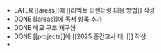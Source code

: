 - LATER [[areas]]에 [[리엑트 리렌더링 대응 방법]] 작성
- DONE [[areas]]에 독서 항목 추가
- DONE 메모 구조 재구성
- DONE [[projects]]에 [[2025 중간고사 대비]] 작성
-